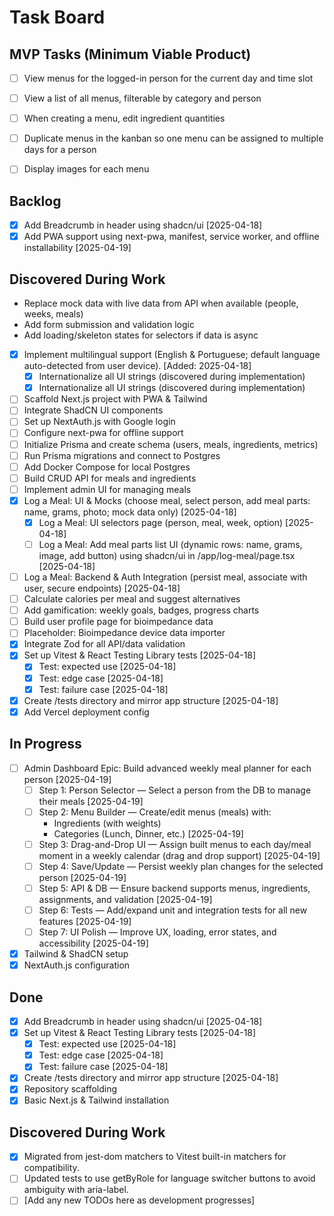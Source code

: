 # Task Board

## MVP Tasks (Minimum Viable Product)

- [ ] View menus for the logged-in person for the current day and time slot
- [ ] View a list of all menus, filterable by category and person
- [ ] When creating a menu, edit ingredient quantities
- [ ] Duplicate menus in the kanban so one menu can be assigned to multiple days for a person
- [ ] Display images for each menu


## Backlog

- [x] Add Breadcrumb in header using shadcn/ui [2025-04-18]
- [x] Add PWA support using next-pwa, manifest, service worker, and offline installability [2025-04-19]

## Discovered During Work
- Replace mock data with live data from API when available (people, weeks, meals)
- Add form submission and validation logic
- Add loading/skeleton states for selectors if data is async

- [x] Implement multilingual support (English & Portuguese; default language auto-detected from user device). [Added: 2025-04-18]
  - [x] Internationalize all UI strings (discovered during implementation)
  - [x] Internationalize all UI strings (discovered during implementation)
- [ ] Scaffold Next.js project with PWA & Tailwind
- [ ] Integrate ShadCN UI components
- [ ] Set up NextAuth.js with Google login
- [ ] Configure next-pwa for offline support
- [ ] Initialize Prisma and create schema (users, meals, ingredients, metrics)
- [ ] Run Prisma migrations and connect to Postgres
- [ ] Add Docker Compose for local Postgres
- [ ] Build CRUD API for meals and ingredients
- [ ] Implement admin UI for managing meals
- [x] Log a Meal: UI & Mocks (choose meal, select person, add meal parts: name, grams, photo; mock data only) [2025-04-18]
  - [x] Log a Meal: UI selectors page (person, meal, week, option) [2025-04-18]
  - [ ] Log a Meal: Add meal parts list UI (dynamic rows: name, grams, image, add button) using shadcn/ui in /app/log-meal/page.tsx [2025-04-18]
- [ ] Log a Meal: Backend & Auth Integration (persist meal, associate with user, secure endpoints) [2025-04-18]
- [ ] Calculate calories per meal and suggest alternatives
- [ ] Add gamification: weekly goals, badges, progress charts
- [ ] Build user profile page for bioimpedance data
- [ ] Placeholder: Bioimpedance device data importer
- [x] Integrate Zod for all API/data validation
- [x] Set up Vitest & React Testing Library tests [2025-04-18]
  - [x] Test: expected use [2025-04-18]
  - [x] Test: edge case [2025-04-18]
  - [x] Test: failure case [2025-04-18]
- [x] Create /tests directory and mirror app structure [2025-04-18]
- [x] Add Vercel deployment config

## In Progress
- [ ] Admin Dashboard Epic: Build advanced weekly meal planner for each person [2025-04-19]
  - [ ] Step 1: Person Selector — Select a person from the DB to manage their meals [2025-04-19]
  - [ ] Step 2: Menu Builder — Create/edit menus (meals) with:
      - Ingredients (with weights)
      - Categories (Lunch, Dinner, etc.) [2025-04-19]
  - [ ] Step 3: Drag-and-Drop UI — Assign built menus to each day/meal moment in a weekly calendar (drag and drop support) [2025-04-19]
  - [ ] Step 4: Save/Update — Persist weekly plan changes for the selected person [2025-04-19]
  - [ ] Step 5: API & DB — Ensure backend supports menus, ingredients, assignments, and validation [2025-04-19]
  - [ ] Step 6: Tests — Add/expand unit and integration tests for all new features [2025-04-19]
  - [ ] Step 7: UI Polish — Improve UX, loading, error states, and accessibility [2025-04-19]
- [x] Tailwind & ShadCN setup
- [x] NextAuth.js configuration

## Done
- [x] Add Breadcrumb in header using shadcn/ui [2025-04-18]
- [x] Set up Vitest & React Testing Library tests [2025-04-18]
  - [x] Test: expected use [2025-04-18]
  - [x] Test: edge case [2025-04-18]
  - [x] Test: failure case [2025-04-18]
- [x] Create /tests directory and mirror app structure [2025-04-18]
- [x] Repository scaffolding
- [x] Basic Next.js & Tailwind installation

## Discovered During Work
- [x] Migrated from jest-dom matchers to Vitest built-in matchers for compatibility.
- [ ] Updated tests to use getByRole for language switcher buttons to avoid ambiguity with aria-label.
- [ ] [Add any new TODOs here as development progresses]